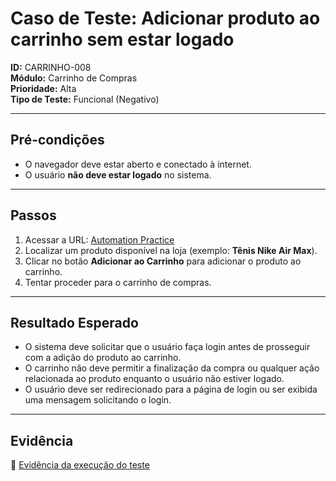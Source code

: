 # Caso de Teste: Adicionar produto ao carrinho sem estar logado

**ID:** CARRINHO-008  
**Módulo:** Carrinho de Compras  
**Prioridade:** Alta  
**Tipo de Teste:** Funcional (Negativo)

---

## Pré-condições
- O navegador deve estar aberto e conectado à internet.  
- O usuário **não deve estar logado** no sistema.

---

## Passos
1. Acessar a URL: [Automation Practice](https://www.automationpratice.com.br/)  
2. Localizar um produto disponível na loja (exemplo: **Tênis Nike Air Max**).  
3. Clicar no botão **Adicionar ao Carrinho** para adicionar o produto ao carrinho.  
4. Tentar proceder para o carrinho de compras.

---

## Resultado Esperado
- O sistema deve solicitar que o usuário faça login antes de prosseguir com a adição do produto ao carrinho.  
- O carrinho não deve permitir a finalização da compra ou qualquer ação relacionada ao produto enquanto o usuário não estiver logado.  
- O usuário deve ser redirecionado para a página de login ou ser exibida uma mensagem solicitando o login.

---

## Evidência  
📎 [Evidência da execução do teste](./3_Evidências/3_Carrinho_de_Compras/CARRINHO-008-SEM)
